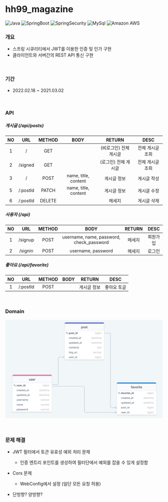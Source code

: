 # hh99_magazine

<p>
    <img alt="Java" src="https://img.shields.io/badge/-Java-007396?logo=Java"/>
    <img alt="SpringBoot" src="https://img.shields.io/badge/-Spring Boot-6DB33F?logo=Spring Boot&logoColor=white"/>
    <img alt="SpringSecurity" src="https://img.shields.io/badge/-Spring Security-6DB33F?logo=Spring Security&logoColor=white"/>
    <img alt="MySql" src="https://img.shields.io/badge/-MySql-4479A1?logo=MySql&logoColor=white"/>
    <img alt="Amazon AWS" src="https://img.shields.io/badge/-Amazon AWS-232F3E?logo=Amazon AWS&logoColor=white"/>
</p>

### 개요

- 스프링 시큐리티에서 JWT를 이용한 인증 및 인가 구현
- 클라이언트와 서버간의 REST API 통신 구현

<br/>

### 기간

- 2022.02.18 ~ 2021.03.02

<br/>

### API

##### 게시글 (/api/posts)

| NO  |    URL     | METHOD |                BODY                 |    RETURN     |   DESC    |
|:---:|:----------:|:------:|:-----------------------------------:|:-------------:|:---------:|
|  1  |     /      |  GET   |                                     | (비로그인) 전체 게시글 | 전체 게시글 조회 |
|  2  |  /signed   |  GET   |                                     | (로그인) 전체 게시글  | 전체 게시글 조회 |
|  3  |     /      |  POST  |        name, title, content         |    게시글 정보     |  게시글 작성   |
|  5  |  /:postId  | PATCH  |        name, title, content         |    게시글 정보     |  게시글 수정   |
|  6  |  /:postId  | DELETE |                                     |      메세지      |  게시글 삭제   |  

##### 사용자 (/api)

| NO  |   URL   | METHOD |                   BODY                   | RETURN | DESC |
|:---:|:-------:|:------:|:----------------------------------------:|:------:|:----:|
|  1  | /signup |  POST  | username, name, password, check_password |  메세지   | 회원가입 |
|  2  | /signin |  POST  |            username, password            |  메세지   | 로그인  |

##### 좋아요 (/api/favorite)

| NO  |   URL    | METHOD | BODY | RETURN |  DESC  |
|:---:|:--------:|:------:|:----:|:------:|:------:|
|  1  | /:postId |  POST  |      | 게시글 정보 | 좋아요 토글 |

<br/>

### Domain

![domain](./img/domain.png)

<br/>

### 문제 해결
- JWT 필터에서 토큰 유효성 예외 처리 문제 
  - 인증 엔트리 포인트를 생성하여 필터단에서 예외를 잡을 수 있게 설정함

- Cors 문제
  - WebConfig에서 설정 (일단 모든 요청 허용)

- 단방향? 양방향?